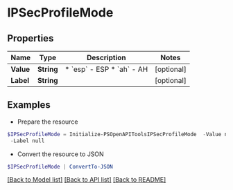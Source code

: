 # IPSecProfileMode
## Properties

Name | Type | Description | Notes
------------ | ------------- | ------------- | -------------
**Value** | **String** | * &#x60;esp&#x60; - ESP * &#x60;ah&#x60; - AH | [optional] 
**Label** | **String** |  | [optional] 

## Examples

- Prepare the resource
```powershell
$IPSecProfileMode = Initialize-PSOpenAPIToolsIPSecProfileMode  -Value null `
 -Label null
```

- Convert the resource to JSON
```powershell
$IPSecProfileMode | ConvertTo-JSON
```

[[Back to Model list]](../README.md#documentation-for-models) [[Back to API list]](../README.md#documentation-for-api-endpoints) [[Back to README]](../README.md)

